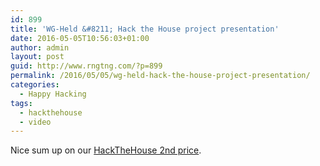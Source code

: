 ```yaml
---
id: 899
title: 'WG-Held &#8211; Hack the House project presentation'
date: 2016-05-05T10:56:03+01:00
author: admin
layout: post
guid: http://www.rngtng.com/?p=899
permalink: /2016/05/05/wg-held-hack-the-house-project-presentation/
categories:
  - Happy Hacking
tags:
  - hackthehouse
  - video
---
```

Nice sum up on our [HackTheHouse 2nd price](/2015/03/03/hackedthehouse-and-won-2nd-price/).